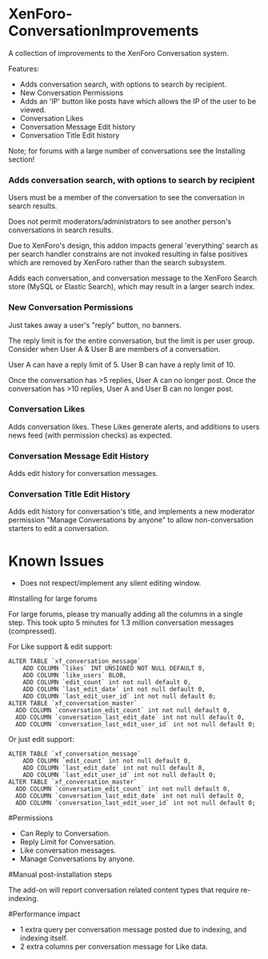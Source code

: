 # XenForo-ConversationImprovements

A collection of improvements to the XenForo Conversation system.

Features:
- Adds conversation search, with options to search by recipient.
- New Conversation Permissions
- Adds an 'IP' button like posts have which allows the IP of the user to be viewed.
- Conversation Likes
- Conversation Message Edit history
- Conversation Title Edit history

Note; for forums with a large number of conversations see the Installing section!

### Adds conversation search, with options to search by recipient

Users must be a member of the conversation to see the conversation in search results.

Does not permit moderators/administrators to see another person's conversations in search results.

Due to XenForo's design, this addon impacts general 'everything' search as per search handler constrains are not invoked resulting in false positives which are removed by XenForo rather than the search subsystem.

Adds each conversation, and conversation message to the XenForo Search store (MySQL or Elastic Search), which may result in a larger search index.

### New Conversation Permissions

Just takes away a user's "reply" button, no banners.

The reply limit is for the entire conversation, but the limit is per user group. Consider when User A & User B are members of a conversation.

User A can have a reply limit of 5.
User B can have a reply limit of 10.

Once the conversation has >5 replies, User A can no longer post.
Once the conversation has >10 replies, User A and User B can no longer post.

### Conversation Likes

Adds conversation likes. These Likes generate alerts, and additions to users news feed (with permission checks) as expected.

### Conversation Message Edit History

Adds edit history for conversation messages.

### Conversation Title Edit History

Adds edit history for conversation's title, and implements a new moderator permission "Manage Conversations by anyone" to allow non-conversation starters to edit a conversation.

# Known Issues
- Does not respect/implement any silent editing window.

#Installing for large forums

For large forums, please try manually adding all the columns in a single step. 
This took upto 5 minutes for 1.3 million conversation messages (compressed).

For Like support & edit support:
```
ALTER TABLE `xf_conversation_message` 
    ADD COLUMN `likes` INT UNSIGNED NOT NULL DEFAULT 0,
    ADD COLUMN `like_users` BLOB,
    ADD COLUMN `edit_count` int not null default 0,
    ADD COLUMN `last_edit_date` int not null default 0,
    ADD COLUMN `last_edit_user_id` int not null default 0;
ALTER TABLE `xf_conversation_master` 
  ADD COLUMN `conversation_edit_count` int not null default 0,
  ADD COLUMN `conversation_last_edit_date` int not null default 0,
  ADD COLUMN `conversation_last_edit_user_id` int not null default 0;
```
Or just edit support:
```
ALTER TABLE `xf_conversation_message` 
    ADD COLUMN `edit_count` int not null default 0,
    ADD COLUMN `last_edit_date` int not null default 0,
    ADD COLUMN `last_edit_user_id` int not null default 0;
ALTER TABLE `xf_conversation_master` 
  ADD COLUMN `conversation_edit_count` int not null default 0,
  ADD COLUMN `conversation_last_edit_date` int not null default 0,
  ADD COLUMN `conversation_last_edit_user_id` int not null default 0;
```

#Permissions

- Can Reply to Conversation.
- Reply Limit for Conversation.
- Like conversation messages.
- Manage Conversations by anyone.

#Manual post-installation steps

The add-on will report conversation related content types that require re-indexing.

#Performance impact

- 1 extra query per conversation message posted due to indexing, and indexing itself.
- 2 extra columns per conversation message for Like data.
